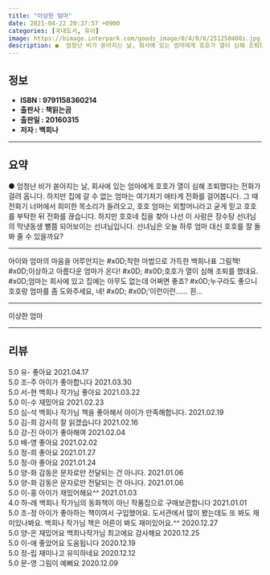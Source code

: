 ```yaml
---
title: "이상한 엄마"
date: 2021-04-22 20:37:57 +0900
categories: [국내도서, 유아]
image: https://bimage.interpark.com/goods_image/0/4/0/8/251250408s.jpg
description: ●  엄청난 비가 쏟아지는 날, 회사에 있는 엄마에게 호호가 열이 심해 조퇴했다는 전화가 걸려 옵니다. 하지만 집에 갈 수 없는 엄마는 여기저기 애타게 전화를 걸어봅니다. 그 때 전화기 너머에서 희미한 목소리가 들려오고, 호호 엄마는 외할머니라고 굳게 믿고 호호를 부탁한 뒤 전화를 끊습니다. 하지만 호호
---
```


## **정보**

- **ISBN : 9791158360214**
- **출판사 : 책읽는곰**
- **출판일 : 20160315**
- **저자 : 백희나**

------



## **요약**

●  엄청난 비가 쏟아지는 날, 회사에 있는 엄마에게 호호가 열이 심해 조퇴했다는 전화가 걸려 옵니다. 하지만 집에 갈 수 없는 엄마는 여기저기 애타게 전화를 걸어봅니다. 그 때 전화기 너머에서 희미한 목소리가 들려오고, 호호 엄마는 외할머니라고 굳게 믿고 호호를 부탁한 뒤 전화를 끊습니다. 하지만 호호네 집을 찾아 나선 이 사람은 장수탕 선녀님의 막냇동생 뻘쯤 되어보이는 선녀님입니다. 선녀님은 오늘 하루 엄마 대신 호호를 잘 돌봐 줄 수 있을까요?

------

아이와 엄마의 마음을 어루만지는 #x0D;착한 마법으로 가득한 백희나표 그림책! #x0D;이상하고 아름다운 엄마가 온다! #x0D; #x0D;호호가 열이 심해 조퇴를 했대요. #x0D;엄마는 회사에 있고 집에는 아무도 없는데 어쩌면 좋죠? #x0D;누구라도 좋으니 호호랑 엄마를 좀 도와주세요, 네! #x0D; #x0D;‘이런이런…… 흰... 

------


이상한 엄마 

------


## **리뷰** 

5.0 유- 좋아요  2021.04.17 <br/>5.0 조-주 아이가 좋아합니다 2021.03.30 <br/>5.0 서-현 백희나 작가님 좋아요 2021.03.22 <br/>5.0 이-수 재밌어요 2021.02.23 <br/>5.0 심-석 백희나 작가님 책을 좋아해서 아이가 만족해합니다. 2021.02.19 <br/>5.0 김-희 감사히 잘 읽겠습니다 2021.02.16 <br/>5.0 강-진 아이가 좋아해여 2021.02.04 <br/>5.0 배-영 좋아요 2021.02.02 <br/>5.0 정-희 좋아요 2021.01.27 <br/>5.0 정-아 좋아요 2021.01.24 <br/>5.0 양-화 감동은 문자로만 전달되는 건 아니다. 2021.01.06 <br/>5.0 양-화 감동은 문자로만 전달되는 건 아니다. 2021.01.06 <br/>5.0 이-홍 아이가 재밌어해요^^ 2021.01.03 <br/>4.0 하-례 백희나 작가님의 동화책이 아닌 작품집으로 구매보관합니다 2021.01.01 <br/>5.0 조-정 아이가 좋아하는 책이여서 구입했어요. 도서관에서 많이 봤는데도 또 봐도 재미있나봐요. 백희나 작가님 책은 어른이 봐도 재미있어요.^^ 2020.12.27 <br/>5.0 양-은 재밌어요 백희나작가님 최고에요 감사해요 2020.12.25 <br/>5.0 이-애 좋았어요 도움됩니다 2020.12.19 <br/>5.0 정-립 재미나고 유익하네요 2020.12.12 <br/>5.0 문-영 그림이 예뻐요 2020.12.09 <br/>